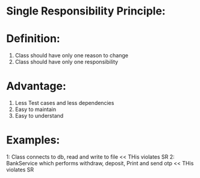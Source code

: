 Single Responsibility Principle:
================================

Definition:
===========
1. Class should have only one reason to change
2. Class should have only one responsibility

Advantage:
===========
1. Less Test cases and less dependencies
2. Easy to maintain
3. Easy to understand

Examples:
==========
1: Class connects to db, read and write to file  << THis violates SR
2: BankService which performs withdraw, deposit, Print and send otp << THis violates SR


